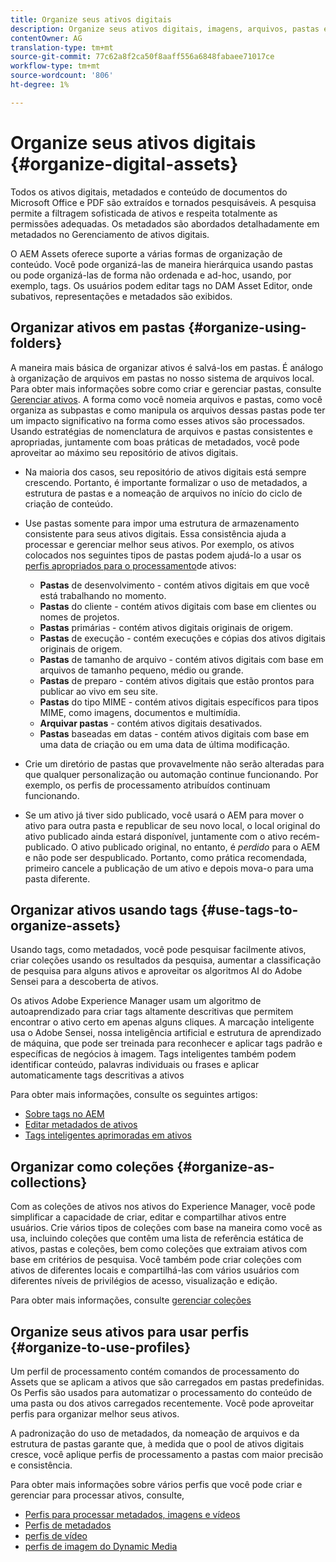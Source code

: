 ```yaml
---
title: Organize seus ativos digitais
description: Organize seus ativos digitais, imagens, arquivos, pastas e assim por diante usando o Experience Manager.
contentOwner: AG
translation-type: tm+mt
source-git-commit: 77c62a8f2ca50f8aaff556a6848fabaee71017ce
workflow-type: tm+mt
source-wordcount: '806'
ht-degree: 1%

---
```



# Organize seus ativos digitais {#organize-digital-assets}

Todos os ativos digitais, metadados e conteúdo de documentos do Microsoft Office e PDF são extraídos e tornados pesquisáveis. A pesquisa permite a filtragem sofisticada de ativos e respeita totalmente as permissões adequadas. Os metadados são abordados detalhadamente em metadados no Gerenciamento de ativos digitais.

O AEM Assets oferece suporte a várias formas de organização de conteúdo. Você pode organizá-las de maneira hierárquica usando pastas ou pode organizá-las de forma não ordenada e ad-hoc, usando, por exemplo, tags. Os usuários podem editar tags no DAM Asset Editor, onde subativos, representações e metadados são exibidos.

## Organizar ativos em pastas {#organize-using-folders}

A maneira mais básica de organizar ativos é salvá-los em pastas. É análogo à organização de arquivos em pastas no nosso sistema de arquivos local. Para obter mais informações sobre como criar e gerenciar pastas, consulte [Gerenciar ativos](managing-assets-touch-ui.md). A forma como você nomeia arquivos e pastas, como você organiza as subpastas e como manipula os arquivos dessas pastas pode ter um impacto significativo na forma como esses ativos são processados. Usando estratégias de nomenclatura de arquivos e pastas consistentes e apropriadas, juntamente com boas práticas de metadados, você pode aproveitar ao máximo seu repositório de ativos digitais.

* Na maioria dos casos, seu repositório de ativos digitais está sempre crescendo. Portanto, é importante formalizar o uso de metadados, a estrutura de pastas e a nomeação de arquivos no início do ciclo de criação de conteúdo.
* Use pastas somente para impor uma estrutura de armazenamento consistente para seus ativos digitais. Essa consistência ajuda a processar e gerenciar melhor seus ativos. Por exemplo, os ativos colocados nos seguintes tipos de pastas podem ajudá-lo a usar os [perfis apropriados para o processamento](processing-profiles.md)de ativos:

   * **Pastas** de desenvolvimento - contém ativos digitais em que você está trabalhando no momento.
   * **Pastas** do cliente - contém ativos digitais com base em clientes ou nomes de projetos.
   * **Pastas** primárias - contém ativos digitais originais de origem.
   * **Pastas** de execução - contém execuções e cópias dos ativos digitais originais de origem.
   * **Pastas** de tamanho de arquivo - contém ativos digitais com base em arquivos de tamanho pequeno, médio ou grande.
   * **Pastas** de preparo - contém ativos digitais que estão prontos para publicar ao vivo em seu site.
   * **Pastas** do tipo MIME - contém ativos digitais específicos para tipos MIME, como imagens, documentos e multimídia.
   * **Arquivar pastas** - contém ativos digitais desativados.
   * **Pastas** baseadas em datas - contém ativos digitais com base em uma data de criação ou em uma data de última modificação.

* Crie um diretório de pastas que provavelmente não serão alteradas para que qualquer personalização ou automação continue funcionando. Por exemplo, os perfis de processamento atribuídos continuam funcionando.
* Se um ativo já tiver sido publicado, você usará o AEM para mover o ativo para outra pasta e republicar de seu novo local, o local original do ativo publicado ainda estará disponível, juntamente com o ativo recém-publicado. O ativo publicado original, no entanto, é *perdido* para o AEM e não pode ser despublicado. Portanto, como prática recomendada, primeiro cancele a publicação de um ativo e depois mova-o para uma pasta diferente.

## Organizar ativos usando tags {#use-tags-to-organize-assets}

Usando tags, como metadados, você pode pesquisar facilmente ativos, criar coleções usando os resultados da pesquisa, aumentar a classificação de pesquisa para alguns ativos e aproveitar os algoritmos AI do Adobe Sensei para a descoberta de ativos.

Os ativos Adobe Experience Manager usam um algoritmo de autoaprendizado para criar tags altamente descritivas que permitem encontrar o ativo certo em apenas alguns cliques. A marcação inteligente usa o Adobe Sensei, nossa inteligência artificial e estrutura de aprendizado de máquina, que pode ser treinada para reconhecer e aplicar tags padrão e específicas de negócios à imagem. Tags inteligentes também podem identificar conteúdo, palavras individuais ou frases e aplicar automaticamente tags descritivas a ativos

Para obter mais informações, consulte os seguintes artigos:

* [Sobre tags no AEM](/help/sites-authoring/tags.md)
* [Editar metadados de ativos](meta-edit.md)
* [Tags inteligentes aprimoradas em ativos](enhanced-smart-tags.md)

## Organizar como coleções {#organize-as-collections}

Com as coleções de ativos nos ativos do Experience Manager, você pode simplificar a capacidade de criar, editar e compartilhar ativos entre usuários. Crie vários tipos de coleções com base na maneira como você as usa, incluindo coleções que contêm uma lista de referência estática de ativos, pastas e coleções, bem como coleções que extraiam ativos com base em critérios de pesquisa.  Você também pode criar coleções com ativos de diferentes locais e compartilhá-las com vários usuários com diferentes níveis de privilégios de acesso, visualização e edição.

Para obter mais informações, consulte [gerenciar coleções](managing-collections-touch-ui.md)

<!-- TBD items: add screenshots where applicable
Any hints/recommendations of when to use what method of organizing? Some examples of how organizing helps towards a better taxonomy and improved content velocity.
Add back links to blog posts by marketing?
-->

## Organize seus ativos para usar perfis {#organize-to-use-profiles}

Um perfil de processamento contém comandos de processamento do Assets que se aplicam a ativos que são carregados em pastas predefinidas. Os Perfis são usados para automatizar o processamento do conteúdo de uma pasta ou dos ativos carregados recentemente. Você pode aproveitar perfis para organizar melhor seus ativos.

A padronização do uso de metadados, da nomeação de arquivos e da estrutura de pastas garante que, à medida que o pool de ativos digitais cresce, você aplique perfis de processamento a pastas com maior precisão e consistência.

Para obter mais informações sobre vários perfis que você pode criar e gerenciar para processar ativos, consulte,

* [Perfis para processar metadados, imagens e vídeos](processing-profiles.md)
* [Perfis de metadados](metadata-profiles.md)
* [perfis de vídeo](video-profiles.md)
* [perfis de imagem do Dynamic Media](image-profiles.md)
